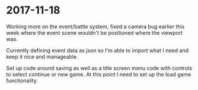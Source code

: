 # 2017-11-18

Working more on the event/battle system, fixed a camera bug earlier this week where the event scene wouldn't be positioned
where the viewport was.

Currently defining event data as json so I'm able to import what I need and keep it nice and manageable.

Set up code around saving as well as a title screen menu code with controls to select continue or new game. At this point I need
to set up the load game functionality.

